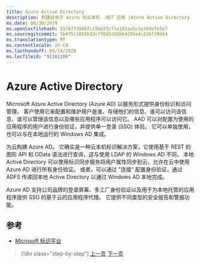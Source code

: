 ```yaml
---
title: Azure Active Directory
description: 构建适用于 Azure 的云本机 .NET 应用 |Azure Active Directory
ms.date: 06/30/2019
ms.openlocfilehash: 55787f3565fc15bb25cf1a101aa5c1e3ddefe5e7
ms.sourcegitcommit: 5b475c1855b32cf78d2d1bbb4295e4c236f39464
ms.translationtype: MT
ms.contentlocale: zh-CN
ms.lasthandoff: 09/24/2020
ms.locfileid: "91161108"
---
```

# <a name="azure-active-directory"></a>Azure Active Directory

Microsoft Azure Active Directory (Azure AD) 以服务形式提供身份标识和访问管理。 客户使用它来配置和维护用户是谁、存储他们的信息、谁可以访问该信息、谁可以管理该信息以及哪些应用程序可以访问它。 AAD 可以对配置为使用的应用程序的用户进行身份验证，并提供单一登录 (SSO) 体验。 它可以单独使用，也可以与在本地运行的 Windows AD 集成。

为云构建 Azure AD。 它确实是一种云本机标识解决方案，它使用基于 REST 的图形 API 和 OData 语法进行查询，这与使用 LDAP 的 Windows AD 不同。 本地 Active Directory 可以使用标识同步服务将用户属性同步到云，允许在云中使用 Azure AD 进行所有身份验证。 或者，可以通过 "连接" 配置身份验证，通过 ADFS 传递回本地 Active Directory 以通过 Windows AD 本地完成。

Azure AD 支持公司品牌的登录屏幕、多工厂身份验证以及用于为本地托管的应用程序提供 SSO 的基于云的应用程序代理。 它提供不同类型的安全报告和警报功能。

## <a name="references"></a>参考

- [Microsoft 标识平台](/azure/active-directory/develop/)

>[!div class="step-by-step"]
>[上一页](authentication-authorization.md)
>[下一页](identity-server.md)
